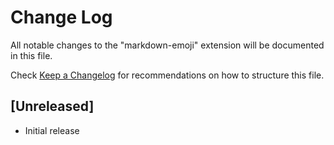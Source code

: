 # Change Log

All notable changes to the "markdown-emoji" extension will be documented in this file.

Check [Keep a Changelog](http://keepachangelog.com/) for recommendations on how to structure this file.

## [Unreleased]

- Initial release